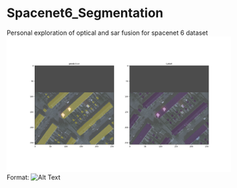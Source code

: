# Spacenet6_Segmentation
Personal exploration of optical and sar fusion for spacenet 6 dataset 
![GitHub Logo](/figures/Figure_1.png)
Format: ![Alt Text](url)
